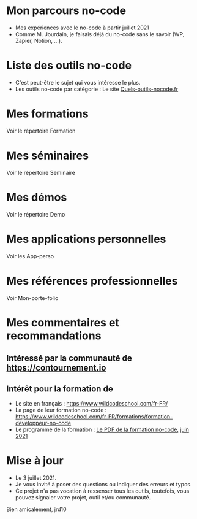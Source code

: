 # Mon parcours no-code
- Mes expériences avec le no-code à partir juillet 2021
- Comme M. Jourdain, je faisais déjà du no-code sans le savoir (WP, Zapier, Notion, ...).

# Liste des outils no-code
- C'est peut-être le sujet qui vous intéresse le plus.
- Les outils no-code par catégorie : Le site [Quels-outils-nocode.fr](https://quels-outils-nocode.fr/ "Lien vers le site")

# Mes formations
Voir le répertoire Formation

# Mes séminaires
Voir le répertoire Seminaire

# Mes démos
Voir le répertoire Demo

# Mes applications personnelles
Voir les App-perso

# Mes références professionnelles
Voir Mon-porte-folio

# Mes commentaires et recommandations
## Intéressé par la communauté de https://contournement.io

## Intérêt pour la formation de 
- Le site en français : https://www.wildcodeschool.com/fr-FR/
- La page de leur formation no-code : https://www.wildcodeschool.com/fr-FR/formations/formation-developpeur-no-code
- Le programme de la formation : [Le PDF de la formation no-code, juin 2021](https://f.hubspotusercontent10.net/hubfs/2902314/Growth/SYLLABUS/NO%20CODE/FR%20-%20NO%20CODE.pdf?utm_campaign=NO%20CODE&utm_medium=email&_hsmi=124215881&_hsenc=p2ANqtz--SfHdTrxcI9NdA-kx42UBWw6MsyzQUG8wjMH5lswaoW2zNVCBPogjmrFTIxzuPwBa324uCYLcnikOPvHNlx_m6svbe9w&utm_content=124215881&utm_source=hs_automation "Lien vers le PDF")

# Mise à jour
- Le 3 juillet 2021.
- Je vous invité à poser des questions ou indiquer des erreurs et typos.
- Ce projet n'a pas vocation à ressenser tous les outils, toutefois, vous pouvez signaler votre projet, outil et/ou communauté.

Bien amicalement, jrd10
